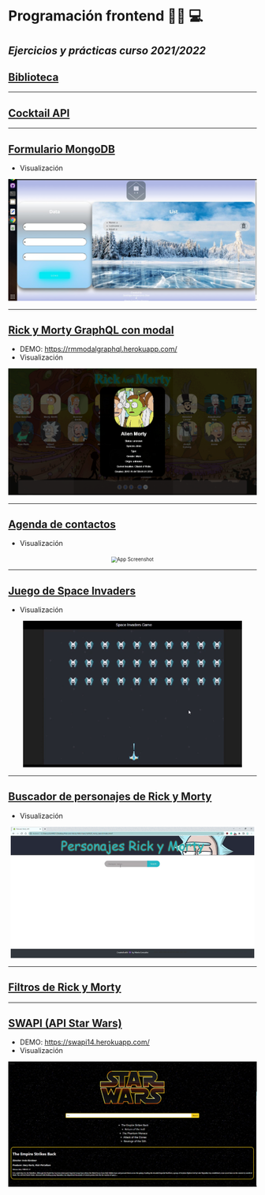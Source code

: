 # Programación frontend :woman_student: :computer:

_Ejercicios y prácticas curso 2021/2022_
--------------------------------------
## <a href="https://github.com/mgh99/Programacion_frontend/tree/main/Biblioteca">Biblioteca</a>

-----------------------------------
## <a href="https://github.com/mgh99/Programacion_frontend/tree/main/CocktailAPI">Cocktail API</a> 

--------------------------------------
## <a href="https://github.com/mgh99/Programacion_frontend/tree/main/Formulario_mongoDB">Formulario MongoDB</a> 
- Visualización
<div align = "center"><img src="https://github.com/mgh99/Programacion_frontend/blob/main/Formulario_mongoDB/img/captura%20form.jpeg" alt="App Screenshot" style="zoom: 70%" /></div>

---------------------------------------
## <a href="https://github.com/mgh99/Programacion_frontend/tree/main/Rick_Morty_Graph_Modal">Rick y Morty GraphQL con modal</a>
- DEMO: https://rmmodalgraphql.herokuapp.com/
- Visualización 
<div align = "center"><img src="https://github.com/mgh99/Programacion_frontend/blob/main/Rick_Morty_Graph_Modal/rickMorty.PNG" alt="App Screenshot" style="zoom: 70%" /></div>

--------------------------------------------
## <a href="https://github.com/mgh99/Programacion_frontend/tree/main/agenda_contactos">Agenda de contactos</a>
- Visualización
<div align = "center"><img src="https://github.com/mgh99/practica_6/blob/main/img/agendadireccionp6.gif" alt="App Screenshot" style="zoom: 70%" /></div>

------------------------------------------------
## <a href="https://github.com/mgh99/Programacion_frontend/tree/main/game_space">Juego de Space Invaders</a>
- Visualización
<div align = "center"><img src="https://github.com/mgh99/Programacion_frontend/blob/main/game_space/space_invaders.gif" alt="App Screenshot" style="zoom: 70%" /></div>

------------------------------------------------------
## <a href="https://github.com/mgh99/Programacion_frontend/tree/main/rick%20_morty_search">Buscador de personajes de Rick y Morty</a>
- Visualización
<div align = "center"><img src="https://github.com/mgh99/Programacion_frontend/blob/main/rick%20_morty_search/img/test_rickandmorty.gif" alt="App Screenshot" style="zoom: 70%" /></div>

------------------------------------------------------
## <a href="https://github.com/mgh99/Programacion_frontend/tree/main/rickMortyFilters">Filtros de Rick y Morty</a>

---------------------------------------------------------
## <a href="https://github.com/mgh99/Programacion_frontend/tree/main/starwars">SWAPI (API Star Wars)</a>
- DEMO: https://swapi14.herokuapp.com/
- Visualización 
<div align = "center"><img src="https://github.com/mgh99/Programacion_frontend/blob/main/starwars/swapi.PNG" alt="App Screenshot" style="zoom: 70%" /></div>




